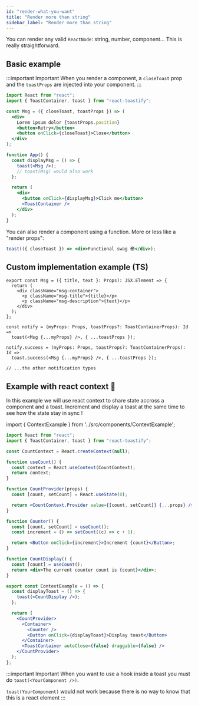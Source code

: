 ```yaml
---
id: "render-what-you-want"
title: "Render more than string"
sidebar_label: "Render more than string"
---
```


You can render any valid `ReactNode`: string, number, component... This is really straightforward.

## Basic example

:::important Important
When you render a component, a `closeToast` prop and the `toastProps` are injected into your component.
:::

```jsx
import React from "react";
import { ToastContainer, toast } from "react-toastify";

const Msg = ({ closeToast, toastProps }) => (
  <div>
    Lorem ipsum dolor {toastProps.position}
    <button>Retry</button>
    <button onClick={closeToast}>Close</button>
  </div>
);

function App() {
  const displayMsg = () => {
    toast(<Msg />);
    // toast(Msg) would also work
  };

  return (
    <div>
      <button onClick={displayMsg}>Click me</button>
      <ToastContainer />
    </div>
  );
}
```

You can also render a component using a function. More or less like a "render props":

```jsx
toast(({ closeToast }) => <div>Functional swag 😎</div>);
```

## Custom implementation example (TS)

```tsx
export const Msg = ({ title, text }: Props): JSX.Element => {
  return (
    <div className="msg-container">
      <p className="msg-title">{title}</p>
      <p className="msg-description">{text}</p>
    </div>
  );
};

const notify = (myProps: Props, toastProps?: ToastContainerProps): Id =>
  toast(<Msg {...myProps} />, { ...toastProps });

notify.success = (myProps: Props, toastProps?: ToastContainerProps): Id =>
  toast.success(<Msg {...myProps} />, { ...toastProps });

// ...the other notification types
```

## Example with react context 🚀

In this example we will use react context to share state accross a component and a toast. Increment and display a toast at the same time to see how the state stay in sync !

import { ContextExample } from '../src/components/ContextExample';

<ContextExample />

```jsx
import React from "react";
import { ToastContainer, toast } from "react-toastify";

const CountContext = React.createContext(null);

function useCount() {
  const context = React.useContext(CountContext);
  return context;
}

function CountProvider(props) {
  const [count, setCount] = React.useState(0);

  return <CountContext.Provider value={[count, setCount]} {...props} />;
}

function Counter() {
  const [count, setCount] = useCount();
  const increment = () => setCount((c) => c + 1);

  return <Button onClick={increment}>Increment {count}</Button>;
}

function CountDisplay() {
  const [count] = useCount();
  return <div>The current counter count is {count}</div>;
}

export const ContextExample = () => {
  const displayToast = () => {
    toast(<CountDisplay />);
  };

  return (
    <CountProvider>
      <Container>
        <Counter />
        <Button onClick={displayToast}>Display toast</Button>
      </Container>
      <ToastContainer autoClose={false} draggable={false} />
    </CountProvider>
  );
};
```

:::important Important
When you want to use a hook inside a toast you must do `toast(<YourComponent />)`.

`toast(YourComponent)` would not work because there is no way to know that this is a react element
:::
